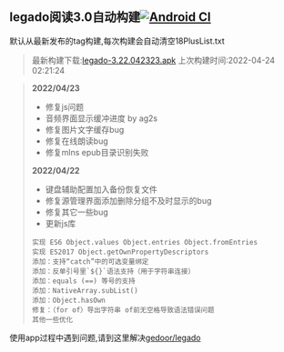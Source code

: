 ## legado阅读3.0自动构建[![Android CI](https://github.com/10bits/gedoor-Build/workflows/Android%20CI/badge.svg)](https://github.com/10bits/gedoor-Build/actions)

默认从最新发布的tag构建,每次构建会自动清空18PlusList.txt

> 最新构建下载:[legado-3.22.042323.apk](https://github.com/xianum/gedoor-Build/releases/download/legado-3.22.042323/legado-3.22.042323.apk) 上次构建时间:2022-04-24 02:21:24
<!--start-->
> **2022/04/23**
> 
> * 修复js问题
> * 音频界面显示缓冲进度 by ag2s
> * 修复图片文字缓存bug
> * 修复在线朗读bug
> * 修复mlns epub目录识别失败
> 
> **2022/04/22**
> 
> * 键盘辅助配置加入备份恢复文件
> * 修复源管理界面添加删除分组不及时显示的bug
> * 修复其它一些bug
> * 更新js库
> 
> ```
> 实现 ES6 Object.values Object.entries Object.fromEntries
> 实现 ES2017 Object.getOwnPropertyDescriptors
> 添加：支持“catch”中的可选变量绑定
> 添加：反单引号里`${}`语法支持（用于字符串连接）
> 添加：equals (==) 等号的支持
> 添加：NativeArray.subList()
> 添加：Object.hasOwn
> 修复：（for of）导出字符串 of前无空格导致语法错误问题
> 其他一些优化
> ```
<!--end-->
  
使用app过程中遇到问题,请到这里解决[gedoor/legado](https://github.com/gedoor/legado/issues)

